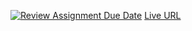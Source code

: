[![Review Assignment Due Date](https://classroom.github.com/assets/deadline-readme-button-22041afd0340ce965d47ae6ef1cefeee28c7c493a6346c4f15d667ab976d596c.svg)](https://classroom.github.com/a/LNrlT5vs)
[Live URL](https://unrivaled-melba-42fdd1.netlify.app/)
